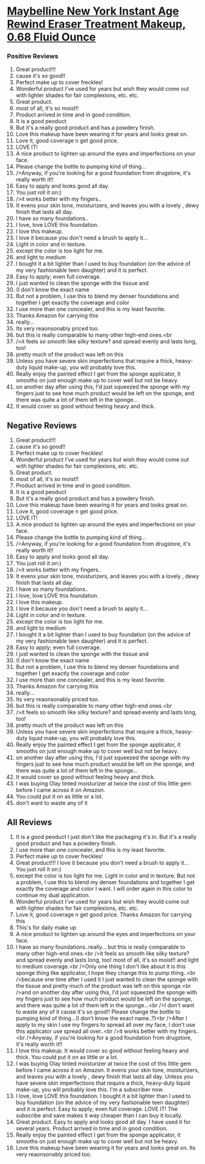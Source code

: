 # [Maybelline New York Instant Age Rewind Eraser Treatment Makeup, 0.68 Fluid Ounce](https://products.checkmycream.com/products/Maybelline-New-York-Instant-Age-Rewind-Eraser-Treatment-Makeup-0.68-Fluid-Ounce.html)

### Positive Reviews

<ol>
      <li>Great product!!!</li>
      <li>cause it&#x27;s so good!!</li>
      <li>Perfect make up to cover freckles!</li>
      <li>Wonderful product I&#x27;ve used for years but wish they would come out with lighter shades for fair complexions, etc. etc.</li>
      <li>Great product.  </li>
      <li>most of all, it&#x27;s so moist!!</li>
      <li>Product arrived in time and in good condition.</li>
      <li>It is a good peoduct</li>
      <li>But it&#x27;s a really good product and has a powdery finish.</li>
      <li>Love this makeup have been wearing it for years and looks great on.  </li>
      <li>Love it, good coverage n get good price.</li>
      <li>LOVE IT!</li>
      <li>A nice product to lighten up around the eyes and imperfections on your face.</li>
      <li>Please change the bottle to pumping kind of thing...</li>
      <li>/&gt;Anyway, if you&#x27;re looking for a good foundation from drugstore, it&#x27;s really worth it!!</li>
      <li>Easy to apply and looks good all day.  </li>
      <li>You just roll it on:)</li>
      <li>/&gt;it works better with my fingers..</li>
      <li>It evens your skin tone, moisturizers, and leaves you with a lovely , dewy finish that lasts all day.</li>
      <li>I have so many foundations..</li>
      <li>I love, love LOVE this foundation.</li>
      <li>I love this makeup.</li>
      <li>I love it because you don&#x27;t need a brush to apply it...</li>
      <li>Light in color and in texture.</li>
      <li>except the color is too light for me.</li>
      <li>and light to medium</li>
      <li>I bought it a bit lighter than I used to buy foundation (on the advice of my very fashionable teen daughter) and it is perfect.</li>
      <li>Easy to apply; even full coverage.</li>
      <li>I just wanted to clean the sponge with the tissue and</li>
      <li>(I don&#x27;t know the exact name</li>
      <li>But not a problem, I use this to blend my denser foundations and together I get exactly the coverage and color</li>
      <li>I use more than one concealer, and this is my least favorite.</li>
      <li>Thanks Amazon for carrying this</li>
      <li>really...</li>
      <li>Its very reaonsonably priced too.</li>
      <li>but this is really comparable to many other high-end ones.&lt;br</li>
      <li>/&gt;it feels so smooth like silky texture? and spread evenly and lasts long, too!</li>
      <li>pretty much of the product was left on  this</li>
      <li>Unless you have severe skin imperfections that require a thick, heavy-duty liquid make-up, you will probably love this.</li>
      <li>Really enjoy the painted effect I get from the sponge applicator, it smooths on just enough make up to cover well but not be heavy.</li>
      <li>on another day after using this, I&#x27;d just squeezed the sponge with my fingers  just to see how much product would be left on the sponge, and there was quite a lot of them left in the sponge...</li>
      <li>It would cover so good without feeling heavy and thick.</li>
</ol>


<h2>Negative Reviews</h2>
<ol>
<li> Great product!!!</li>
<li> cause it&#x27;s so good!!</li>
<li> Perfect make up to cover freckles!</li>
<li> Wonderful product I&#x27;ve used for years but wish they would come out with lighter shades for fair complexions, etc. etc.</li>
<li> Great product.  </li>
<li> most of all, it&#x27;s so moist!!</li>
<li> Product arrived in time and in good condition.</li>
<li> It is a good peoduct</li>
<li> But it&#x27;s a really good product and has a powdery finish.</li>
<li> Love this makeup have been wearing it for years and looks great on.  </li>
<li> Love it, good coverage n get good price.</li>
<li> LOVE IT!</li>
<li> A nice product to lighten up around the eyes and imperfections on your face.</li>
<li> Please change the bottle to pumping kind of thing...</li>
<li> /&gt;Anyway, if you&#x27;re looking for a good foundation from drugstore, it&#x27;s really worth it!!</li>
<li> Easy to apply and looks good all day.  </li>
<li> You just roll it on:)</li>
<li> /&gt;it works better with my fingers..</li>
<li> It evens your skin tone, moisturizers, and leaves you with a lovely , dewy finish that lasts all day.</li>
<li> I have so many foundations..</li>
<li> I love, love LOVE this foundation.</li>
<li> I love this makeup.</li>
<li> I love it because you don&#x27;t need a brush to apply it...</li>
<li> Light in color and in texture.</li>
<li> except the color is too light for me.</li>
<li> and light to medium</li>
<li> I bought it a bit lighter than I used to buy foundation (on the advice of my very fashionable teen daughter) and it is perfect.</li>
<li> Easy to apply; even full coverage.</li>
<li> I just wanted to clean the sponge with the tissue and</li>
<li> (I don&#x27;t know the exact name</li>
<li> But not a problem, I use this to blend my denser foundations and together I get exactly the coverage and color</li>
<li> I use more than one concealer, and this is my least favorite.</li>
<li> Thanks Amazon for carrying this</li>
<li> really...</li>
<li> Its very reaonsonably priced too.</li>
<li> but this is really comparable to many other high-end ones.&lt;br</li>
<li> /&gt;it feels so smooth like silky texture? and spread evenly and lasts long, too!</li>
<li> pretty much of the product was left on  this</li>
<li> Unless you have severe skin imperfections that require a thick, heavy-duty liquid make-up, you will probably love this.</li>
<li> Really enjoy the painted effect I get from the sponge applicator, it smooths on just enough make up to cover well but not be heavy.</li>
<li> on another day after using this, I&#x27;d just squeezed the sponge with my fingers  just to see how much product would be left on the sponge, and there was quite a lot of them left in the sponge...</li>
<li> It would cover so good without feeling heavy and thick.</li>
<li> I was buying Olay tinted moisturizer at twice the cost of this little gem before I came across it on Amazon.</li>
<li> You could put it on as little or a lot.</li>
<li> don&#x27;t want to waste any of it</li>
</ol>

<h2>All Reviews</h2>

<ol>
    <li> It is a good peoduct I just don&#x27;t like the packaging it&#x27;s in. But it&#x27;s a really good product and has a powdery finish.</li>
    <li> I use more than one concealer, and this is my least favorite.</li>
    <li> Perfect make up to cover freckles!</li>
    <li> Great product!!! I love it because you don&#x27;t need a brush to apply it... You just roll it on:)</li>
    <li> except the color is too light for me. Light in color and in texture. But not a problem, I use this to blend my denser foundations and together I get exactly the coverage and color I want.  I will order again in this color to continue my dual application.</li>
    <li> Wonderful product I&#x27;ve used for years but wish they would come out with lighter shades for fair complexions, etc. etc.</li>
    <li> Love it, good coverage n get good price. Thanks Amazon for carrying this</li>
    <li> This&#x27;s for daily make up</li>
    <li> A nice product to lighten up around the eyes and imperfections on your face.</li>
    <li> I have so many foundations..really... but this is really comparable to many other high-end ones.&lt;br /&gt;it feels so smooth like silky texture? and spread evenly and lasts long, too! most of all, it&#x27;s so moist!! and light to medium coverage.&lt;br /&gt;Only one thing I don&#x27;t like about it is this sponge thing like applicator, I hope they change this to pump thing..&lt;br /&gt;because one time after I used it I just wanted to clean the sponge with the tissue and pretty much of the product was left on  this sponge.&lt;br /&gt;and on another day after using this, I&#x27;d just squeezed the sponge with my fingers  just to see how much product would be left on the sponge, and there was quite a lot of them left in the sponge...&lt;br /&gt;I don&#x27;t want to waste any of it cause it&#x27;s so good!! Please change the bottle to pumping kind of thing...(I don&#x27;t know the exact name..?)&lt;br /&gt;After I apply to my skin I use my fingers to spread all over my face, I don&#x27;t use this applicator use spread all over..&lt;br /&gt;it works better with my fingers..&lt;br /&gt;Anyway, if you&#x27;re looking for a good foundation from drugstore, it&#x27;s really worth it!!</li>
    <li> I love this makeup. It would cover so good without feeling heavy and thick. You could put it on as little or a lot.</li>
    <li> I was buying Olay tinted moisturizer at twice the cost of this little gem before I came across it on Amazon. It evens your skin tone, moisturizers, and leaves you with a lovely , dewy finish that lasts all day. Unless you have severe skin imperfections that require a thick, heavy-duty liquid make-up, you will probably love this. I&#x27;m a subscriber now.</li>
    <li> I love, love LOVE this foundation. I bought it a bit lighter than I used to buy foundation (on the advice of my very fashionable teen daughter) and it is perfect. Easy to apply; even full coverage. LOVE IT! The subscribe and save makes it way cheaper than I can buy it locally.</li>
    <li> Great product.  Easy to apply and looks good all day.  I have used it for several years.  Product arrived in time and in good condition.</li>
    <li> Really enjoy the painted effect I get from the sponge applicator, it smooths on just enough make up to cover well but not be heavy.</li>
    <li> Love this makeup have been wearing it for years and looks great on.  Its very reaonsonably priced too.</li>
</ol>




